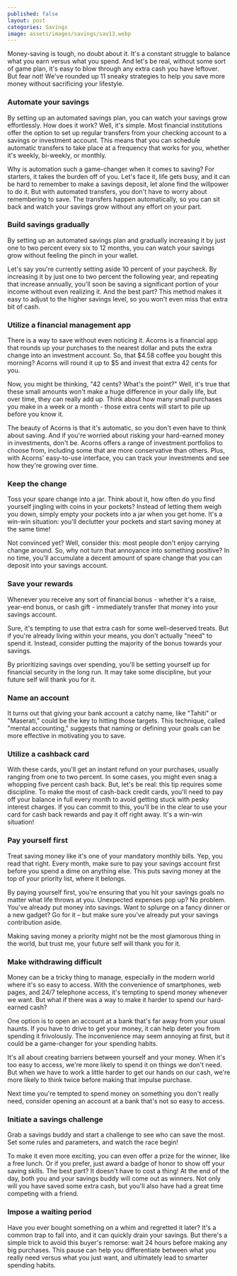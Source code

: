 ```yaml
---
published: false
layout: post
categories: Savings
image: assets/images/savings/sav13.webp
---
```


Money-saving is tough, no doubt about it. It's a constant struggle to balance what you earn versus what you spend. And let's be real, without some sort of game plan, it's easy to blow through any extra cash you have leftover. But fear not! We've rounded up 11 sneaky strategies to help you save more money without sacrificing your lifestyle.

### Automate your savings
By setting up an automated savings plan, you can watch your savings grow effortlessly. How does it work? Well, it's simple. Most financial institutions offer the option to set up regular transfers from your checking account to a savings or investment account. This means that you can schedule automatic transfers to take place at a frequency that works for you, whether it's weekly, bi-weekly, or monthly.

Why is automation such a game-changer when it comes to saving? For starters, it takes the burden off of you. Let's face it, life gets busy, and it can be hard to remember to make a savings deposit, let alone find the willpower to do it. But with automated transfers, you don't have to worry about remembering to save. The transfers happen automatically, so you can sit back and watch your savings grow without any effort on your part.

### Build savings gradually
By setting up an automated savings plan and gradually increasing it by just one to two percent every six to 12 months, you can watch your savings grow without feeling the pinch in your wallet.

Let's say you're currently setting aside 10 percent of your paycheck. By increasing it by just one to two percent the following year, and repeating that increase annually, you'll soon be saving a significant portion of your income without even realizing it. And the best part? This method makes it easy to adjust to the higher savings level, so you won't even miss that extra bit of cash.

### Utilize a financial management app
There is a way to save without even noticing it. Acorns is a financial app that rounds up your purchases to the nearest dollar and puts the extra change into an investment account. So, that $4.58 coffee you bought this morning? Acorns will round it up to $5 and invest that extra 42 cents for you.

Now, you might be thinking, "42 cents? What's the point?" Well, it's true that these small amounts won't make a huge difference in your daily life, but over time, they can really add up. Think about how many small purchases you make in a week or a month - those extra cents will start to pile up before you know it.

The beauty of Acorns is that it's automatic, so you don't even have to think about saving. And if you're worried about risking your hard-earned money in investments, don't be. Acorns offers a range of investment portfolios to choose from, including some that are more conservative than others. Plus, with Acorns' easy-to-use interface, you can track your investments and see how they're growing over time.


### Keep the change
Toss your spare change into a jar. Think about it, how often do you find yourself jingling with coins in your pockets? Instead of letting them weigh you down, simply empty your pockets into a jar when you get home. It's a win-win situation: you'll declutter your pockets and start saving money at the same time!

Not convinced yet? Well, consider this: most people don't enjoy carrying change around. So, why not turn that annoyance into something positive? In no time, you'll accumulate a decent amount of spare change that you can deposit into your savings account.

### Save your rewards
Whenever you receive any sort of financial bonus - whether it's a raise, year-end bonus, or cash gift - immediately transfer that money into your savings account.

Sure, it's tempting to use that extra cash for some well-deserved treats. But if you're already living within your means, you don't actually "need" to spend it. Instead, consider putting the majority of the bonus towards your savings.

By prioritizing savings over spending, you'll be setting yourself up for financial security in the long run. It may take some discipline, but your future self will thank you for it.

### Name an account
It turns out that giving your bank account a catchy name, like "Tahiti" or "Maserati," could be the key to hitting those targets. This technique, called "mental accounting," suggests that naming or defining your goals can be more effective in motivating you to save.

### Utilize a cashback card
With these cards, you'll get an instant refund on your purchases, usually ranging from one to two percent. In some cases, you might even snag a whopping five percent cash back.
But, let's be real: this tip requires some discipline. To make the most of cash-back credit cards, you'll need to pay off your balance in full every month to avoid getting stuck with pesky interest charges. If you can commit to this, you'll be in the clear to use your card for cash back rewards and pay it off right away. It's a win-win situation!

### Pay yourself first
Treat saving money like it's one of your mandatory monthly bills. Yep, you read that right. Every month, make sure to pay your savings account first before you spend a dime on anything else. This puts saving money at the top of your priority list, where it belongs.

By paying yourself first, you're ensuring that you hit your savings goals no matter what life throws at you. Unexpected expenses pop up? No problem. You've already put money into savings. Want to splurge on a fancy dinner or a new gadget? Go for it – but make sure you've already put your savings contribution aside.

Making saving money a priority might not be the most glamorous thing in the world, but trust me, your future self will thank you for it.

### Make withdrawing difficult
Money can be a tricky thing to manage, especially in the modern world where it's so easy to access. With the convenience of smartphones, web pages, and 24/7 telephone access, it's tempting to spend money whenever we want. But what if there was a way to make it harder to spend our hard-earned cash?

One option is to open an account at a bank that's far away from your usual haunts. If you have to drive to get your money, it can help deter you from spending it frivolously. The inconvenience may seem annoying at first, but it could be a game-changer for your spending habits.

It's all about creating barriers between yourself and your money. When it's too easy to access, we're more likely to spend it on things we don't need. But when we have to work a little harder to get our hands on our cash, we're more likely to think twice before making that impulse purchase.

Next time you're tempted to spend money on something you don't really need, consider opening an account at a bank that's not so easy to access.

### Initiate a savings challenge
Grab a savings buddy and start a challenge to see who can save the most. Set some rules and parameters, and watch the race begin!

To make it even more exciting, you can even offer a prize for the winner, like a free lunch. Or if you prefer, just award a badge of honor to show off your saving skills. The best part? It doesn't have to cost a thing!
At the end of the day, both you and your savings buddy will come out as winners. Not only will you have saved some extra cash, but you'll also have had a great time competing with a friend.

### Impose a waiting period
Have you ever bought something on a whim and regretted it later? It's a common trap to fall into, and it can quickly drain your savings. But there's a simple trick to avoid this buyer's remorse: wait 24 hours before making any big purchases. This pause can help you differentiate between what you really need versus what you just want, and ultimately lead to smarter spending habits.

